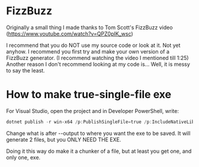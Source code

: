 # FizzBuzz
Originally a small thing I made thanks to Tom Scott's FizzBuzz video (https://www.youtube.com/watch?v=QPZ0pIK_wsc)

I recommend that you do NOT use my source code or look at it. Not yet anyhow.
I recommend you first try and make your own version of a FizzBuzz generator. (I recommend watching the video I mentioned till 1:25)
Another reason I don't recommend looking at my code is... Well, it is messy to say the least.

# How to make true-single-file exe
For Visual Studio, open the project and in Developer PowerShell, write:
```PowerShell
dotnet publish -r win-x64 /p:PublishSingleFile=true /p:IncludeNativeLibrariesForSelfExtract=true --output "D:\Coding\Projects\C#\FizzBuzz\FizzBuzz\bin\publish\ShiftTGC"
```
Change what is after --output to where you want the exe to be saved.
It will generate 2 files, but you ONLY NEED THE EXE.

Doing it this way do make it a chunker of a file, but at least you get one, and only one, exe.
